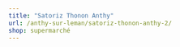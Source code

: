 ```yaml
---
title: "Satoriz Thonon Anthy"
url: /anthy-sur-leman/satoriz-thonon-anthy-2/
shop: supermarché
---
```


